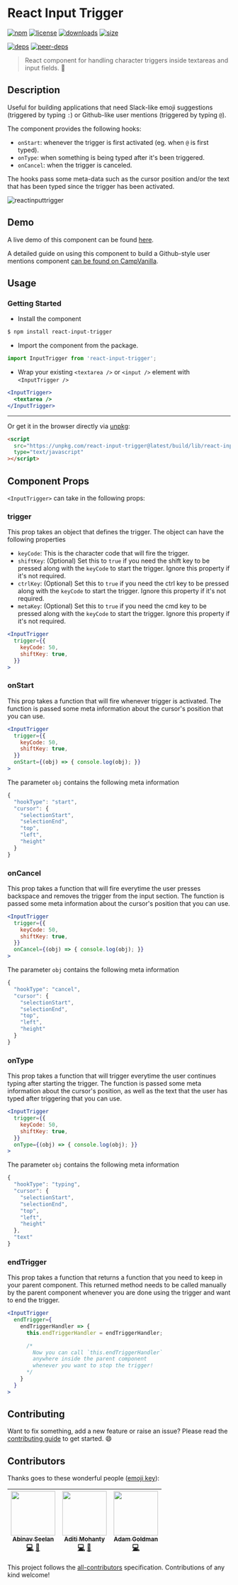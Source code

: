 # React Input Trigger

[![npm][npm-badge]][npm-url]
[![license][license-badge]][license-url]
[![downloads][downloads-badge]][downloads-url]
[![size][size-badge]][size-url]

[![deps][deps-badge]][deps-url]
[![peer-deps][peer-deps-badge]][peer-deps-url]

> React component for handling character triggers inside textareas and input fields. 🐼

## Description

Useful for building applications that need Slack-like emoji suggestions (triggered by typing `:`) or Github-like user mentions (triggered by typing `@`).

The component provides the following hooks:

- `onStart`: whenever the trigger is first activated (eg. when `@` is first typed).
- `onType`: when something is being typed after it's been triggered.
- `onCancel`: when the trigger is canceled.

The hooks pass some meta-data such as the cursor position and/or the text that has been typed since the trigger has been activated.

![reactinputtrigger](https://user-images.githubusercontent.com/6417910/36937827-0e615e4e-1f3f-11e8-9623-c4141bda3d2e.gif)

## Demo

A live demo of this component can be found [here](https://abinavseelan.com/react-input-trigger).

A detailed guide on using this component to build a Github-style user mentions component [can be found on CampVanilla](https://blog.campvanilla.com/reactjs-input-trigger-github-twitter-mentions-8ad1d878110d).

## Usage

### Getting Started

- Install the component

```bash
$ npm install react-input-trigger
```

- Import the component from the package.

```js
import InputTrigger from 'react-input-trigger';
```

- Wrap your existing `<textarea />` or `<input />` element with `<InputTrigger />`

```jsx
<InputTrigger>
  <textarea />
</InputTrigger>
```

---

Or get it in the browser directly via [unpkg](https://unpkg.com/react-input-trigger@latest/build/lib/react-input-trigger.js):

```html
<script
  src="https://unpkg.com/react-input-trigger@latest/build/lib/react-input-trigger.js"
  type="text/javascript"
></script>
```

## Component Props

`<InputTrigger>` can take in the following props:

### trigger

This prop takes an object that defines the trigger. The object can have the following properties

- `keyCode`: This is the character code that will fire the trigger.
- `shiftKey`: (Optional) Set this to `true` if you need the shift key to be pressed along with the `keyCode` to start the trigger. Ignore this property if it's not required.
- `ctrlKey`: (Optional) Set this to `true` if you need the ctrl key to be pressed along with the `keyCode` to start the trigger. Ignore this property if it's not required.
- `metaKey`: (Optional) Set this to `true` if you need the cmd key to be pressed along with the `keyCode` to start the trigger. Ignore this property if it's not required.

```jsx
<InputTrigger
  trigger={{
    keyCode: 50,
    shiftKey: true,
  }}
>
```

### onStart

This prop takes a function that will fire whenever trigger is activated. The function is passed some meta information about the cursor's position that you can use.

```jsx
<InputTrigger
  trigger={{
    keyCode: 50,
    shiftKey: true,
  }}
  onStart={(obj) => { console.log(obj); }}
>
```

The parameter `obj` contains the following meta information

```js
{
  "hookType": "start",
  "cursor": {
    "selectionStart",
    "selectionEnd",
    "top",
    "left",
    "height"
  }
}
```

### onCancel

This prop takes a function that will fire everytime the user presses backspace and removes the trigger from the input section. The function is passed some meta information about the cursor's position that you can use.

```jsx
<InputTrigger
  trigger={{
    keyCode: 50,
    shiftKey: true,
  }}
  onCancel={(obj) => { console.log(obj); }}
>
```

The parameter `obj` contains the following meta information

```js
{
  "hookType": "cancel",
  "cursor": {
    "selectionStart",
    "selectionEnd",
    "top",
    "left",
    "height"
  }
}
```

### onType

This prop takes a function that will trigger everytime the user continues typing after starting the trigger. The function is passed some meta information about the cursor's position, as well as the text that the user has typed after triggering that you can use.

```jsx
<InputTrigger
  trigger={{
    keyCode: 50,
    shiftKey: true,
  }}
  onType={(obj) => { console.log(obj); }}
>
```

The parameter `obj` contains the following meta information

```js
{
  "hookType": "typing",
  "cursor": {
    "selectionStart",
    "selectionEnd",
    "top",
    "left",
    "height"
  },
  "text"
}
```

### endTrigger

This prop takes a function that returns a function that you need to keep in your parent component. This returned method needs to be called manually by the parent component whenever you are done using the trigger and want to end the trigger.

```jsx
<InputTrigger
  endTrigger={
    endTriggerHandler => {
      this.endTriggerHandler = endTriggerHandler;

      /*
        Now you can call `this.endTriggerHandler`
        anywhere inside the parent component
        whenever you want to stop the trigger!
      */
    }
  }
>
```

## Contributing

Want to fix something, add a new feature or raise an issue? Please read the [contributing guide](https://github.com/abinavseelan/react-input-trigger/blob/master/CONTRIBUTING.md) to get started. :smile:

## Contributors

Thanks goes to these wonderful people ([emoji key](https://github.com/kentcdodds/all-contributors#emoji-key)):

<!-- ALL-CONTRIBUTORS-LIST:START - Do not remove or modify this section -->

<!-- prettier-ignore -->
| [<img src="https://avatars2.githubusercontent.com/u/6417910?s=200&v=4" width="100px;"/><br /><sub><b>Abinav Seelan</b></sub>](https://abinavseelan.com)<br />[💻](https://github.com/abinavseelan/react-input-trigger/commits?author=abinavseelan "Code") [📖](https://github.com/abinavseelan/react-input-trigger/commits?author=abinavseelan "Documentation") | [<img src="https://avatars0.githubusercontent.com/u/6426069?s=200&v=4" width="100px;"/><br /><sub><b>Aditi Mohanty</b></sub>](https://github.com/rheaditi)<br />[💻](https://github.com/abinavseelan/react-input-trigger/commits?author=rheaditi "Code") [📖](https://github.com/abinavseelan/react-input-trigger/commits?author=rheaditi "Documentation") | [<img src="https://avatars2.githubusercontent.com/u/6963212?s=200&v=4" width="100px;"/><br /><sub><b>Adam Goldman</b></sub>](https://github.com/goldylucks)<br />[💻](https://github.com/abinavseelan/react-input-trigger/commits?author=goldylucks "Code") |
| :---: | :---: | :---: |

<!-- ALL-CONTRIBUTORS-LIST:END -->

This project follows the [all-contributors](https://github.com/kentcdodds/all-contributors) specification. Contributions of any kind welcome!

[npm-badge]: https://img.shields.io/npm/v/react-input-trigger.svg?style=flat-square
[npm-url]: https://www.npmjs.com/package/react-input-trigger
[license-badge]: https://img.shields.io/npm/l/react-input-trigger.svg?style=flat-square&color=blue
[license-url]: https://github.com/abinavseelan/react-input-trigger/blob/master/LICENSE
[downloads-badge]: https://img.shields.io/npm/dt/react-input-trigger.svg?style=flat-square&color=blue
[downloads-url]: https://www.npmjs.com/package/react-input-trigger
[deps-badge]: https://img.shields.io/david/abinavseelan/react-input-trigger.svg?style=flat-square
[deps-url]: https://david-dm.org/abinavseelan/react-input-trigger
[peer-deps-badge]: https://img.shields.io/david/peer/abinavseelan/react-input-trigger.svg?style=flat-square
[peer-deps-url]: https://david-dm.org/abinavseelan/react-input-trigger/peer-status
[size-badge]: https://img.shields.io/bundlephobia/minzip/react-input-trigger.svg?style=flat-square&label=gzipped
[size-url]: https://bundlephobia.com/result?p=react-input-trigger
